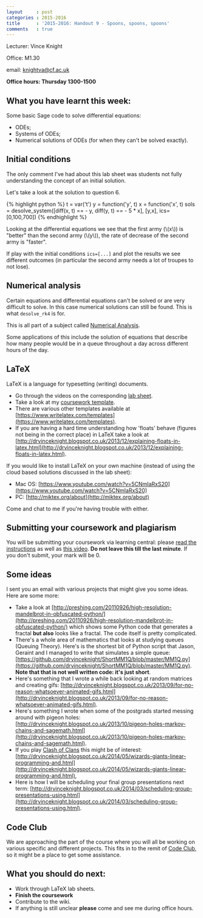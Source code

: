 ```yaml
---
layout     : post
categories : 2015-2016
title      : '2015-2016: Handout 9 - Spoons, spoons, spoons'
comments   : true
---
```

Lecturer: Vince Knight

Office: M1.30

email: knightva@cf.ac.uk

**Office hours: Thursday 1300-1500**

## What you have learnt this week:

Some basic Sage code to solve differential equations:

- ODEs;
- Systems of ODEs;
- Numerical solutions of ODEs (for when they can't be solved exactly).

## Initial conditions

The only comment I've had about this lab sheet was students not fully
understanding the concept of an initial solution.

Let's take a look at the solution to question 6.

{% highlight python %}
t = var('t')
y = function('y', t)
x = function('x', t)
sols = desolve_system([diff(x, t) == - y, diff(y, t) == - 5 * x], [y,x], ics=[0,100,700])
{% endhighlight %}

Looking at the differential equations we see that the first army (\\(x\\)) is
"better" than the second army (\\(y\\)), the rate of decrease of the second army
is "faster".

If play with the initial conditions `ics=[...]` and plot the results we see different
outcomes (in particular the second army needs a lot of troupes to not lose).

## Numerical analysis

Certain equations and differential equations can't be solved or are very difficult to solve. In this case numerical solutions can still be found. This is what `desolve_rk4` is for.

This is all part of a subject called [Numerical Analysis](http://en.wikipedia.org/wiki/Numerical_analysis).

Some applications of this include the solution of equations that describe how many people would be in a queue throughout a day across different hours of the day.

## LaTeX

LaTeX is a language for typesetting (writing) documents.

- Go through the videos on the corresponding [lab sheet]({{site.baseurl}}/LabSheets/Week_10/).
- Take a look at my [coursework template](http://goo.gl/huzjyq).
- There are various other templates available at [https://www.writelatex.com/templates](https://www.writelatex.com/templates).
- If you are having a hard time understanding how 'floats' behave (figures not being in the correct place) in LaTeX take a look at [http://drvinceknight.blogspot.co.uk/2013/12/explaining-floats-in-latex.html](http://drvinceknight.blogspot.co.uk/2013/12/explaining-floats-in-latex.html).

If you would like to install LaTeX on your own machine (instead of using the cloud based solutions discussed in the lab sheet):

- Mac OS: [https://www.youtube.com/watch?v=5CNmIaRxS20](https://www.youtube.com/watch?v=5CNmIaRxS20)
- PC: [http://miktex.org/about](http://miktex.org/about)

Come and chat to me if you're having trouble with either.

## Submitting your coursework and plagiarism

You will be submitting your coursework via learning central: please [read the
instructions](http://0.0.0.0:4000/Computing_for_mathematics/Assessment/IndividualCoursework/)
as well as [this video](https://vimeo.com/114969438). **Do not leave this till the last
minute**. If you don't submit, your mark will be 0.

## Some ideas

I sent you an email with various projects that might give you some ideas. Here
are some more:

- Take a look at [http://preshing.com/20110926/high-resolution-mandelbrot-in-obfuscated-python/](http://preshing.com/20110926/high-resolution-mandelbrot-in-obfuscated-python/) which shows some Python code that generates a fractal **but also** looks like a fractal. The code itself is pretty complicated.
- There's a whole area of mathematics that looks at studying queues (Queuing Theory). Here's is the shortest bit of Python script that Jason, Geraint and I managed to write that simulates a simple queue: [https://github.com/drvinceknight/ShortMM1Q/blob/master/MM1Q.py](https://github.com/drvinceknight/ShortMM1Q/blob/master/MM1Q.py). **Note that that is not well written code: it's just short**.
- Here's something that I wrote a while back looking at random matrices and creating gifs: [http://drvinceknight.blogspot.co.uk/2013/09/for-no-reason-whatsoever-animated-gifs.html](http://drvinceknight.blogspot.co.uk/2013/09/for-no-reason-whatsoever-animated-gifs.html).
- Here's something I wrote when some of the postgrads started messing around with pigeon holes: [http://drvinceknight.blogspot.co.uk/2013/10/pigeon-holes-markov-chains-and-sagemath.html](http://drvinceknight.blogspot.co.uk/2013/10/pigeon-holes-markov-chains-and-sagemath.html).
- If you play [Clash of Clans](http://www.supercell.net/games/view/clash-of-clans) this might be of interest: [http://drvinceknight.blogspot.co.uk/2014/05/wizards-giants-linear-programming-and.html](http://drvinceknight.blogspot.co.uk/2014/05/wizards-giants-linear-programming-and.html),
- Here is how I will be scheduling your final group presentations next term: [http://drvinceknight.blogspot.co.uk/2014/03/scheduling-group-presentations-using.html](http://drvinceknight.blogspot.co.uk/2014/03/scheduling-group-presentations-using.html).

## Code Club

We are approaching the part of the course where you will all be working on various specific and different projects.
This fits in to the remit of [Code Club](http://cardiffmathematicscodeclub.github.io/sessions.html), so it might be a place to get some assistance.

## What you should do next:

- Work through LaTeX lab sheets.
- **Finish the coursework**
- Contribute to the wiki.
- If anything is still unclear **please** come and see me during office hours.
